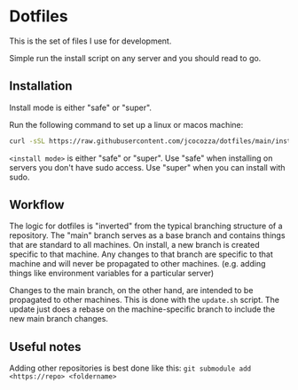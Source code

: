 # Dotfiles

This is the set of files I use for development.

Simple run the install script on any server and you should read to go.

## Installation

Install mode is either "safe" or "super".

Run the following command to set up a linux or macos machine:

```bash
curl -sSL https://raw.githubusercontent.com/jcocozza/dotfiles/main/install.sh | bash -s -- <install mode>
```

`<install mode>` is either "safe" or "super".
Use "safe" when installing on servers you don't have sudo access.
Use "super" when you can install with sudo.

## Workflow

The logic for dotfiles is "inverted" from the typical branching structure of a repository.
The "main" branch serves as a base branch and contains things that are standard to all machines.
On install, a new branch is created specific to that machine.
Any changes to that branch are specific to that machine and will never be propagated to other machines. (e.g. adding things like environment variables for a particular server)

Changes to the main branch, on the other hand, are intended to be propagated to other machines.
This is done with the `update.sh` script.
The update just does a rebase on the machine-specific branch to include the new main branch changes.

## Useful notes

Adding other repositories is best done like this: `git submodule add <https://repo> <foldername>`
